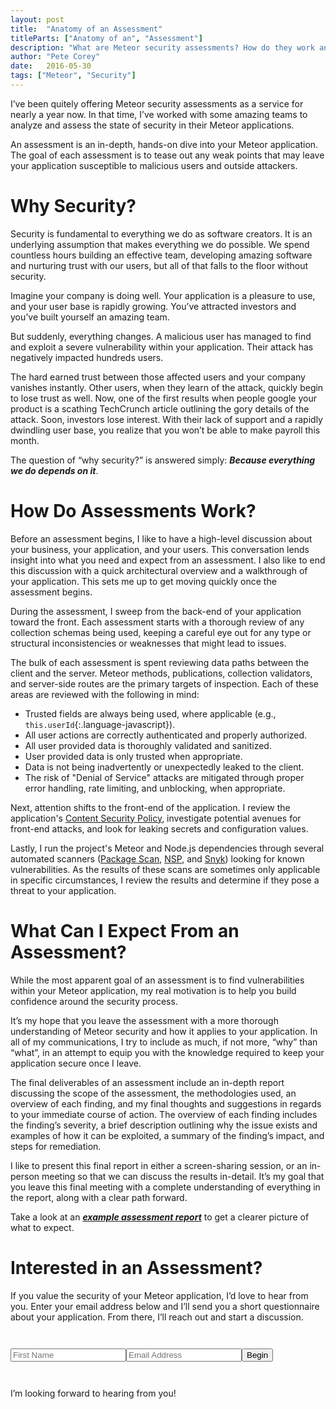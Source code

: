 ```yaml
---
layout: post
title:  "Anatomy of an Assessment"
titleParts: ["Anatomy of an", "Assessment"]
description: "What are Meteor security assessments? How do they work and what can I expect?"
author: "Pete Corey"
date:   2016-05-30
tags: ["Meteor", "Security"]
---
```


I’ve been quitely offering Meteor security assessments as a service for nearly a year now. In that time, I’ve worked with some amazing teams to analyze and assess the state of security in their Meteor applications.

An assessment is an in-depth, hands-on dive into your Meteor application. The goal of each assessment is to tease out any weak points that may leave your application susceptible to malicious users and outside attackers.

# Why Security?

Security is fundamental to everything we do as software creators. It is an underlying assumption that makes everything we do possible. We spend countless hours building an effective team, developing amazing software and nurturing trust with our users, but all of that falls to the floor without security.

Imagine your company is doing well. Your application is a pleasure to use, and your user base is rapidly growing. You’ve attracted investors and you’ve built yourself an amazing team.

But suddenly, everything changes. A malicious user has managed to find and exploit a severe vulnerability within your application. Their attack has negatively impacted hundreds users.

The hard earned trust between those affected users and your company vanishes instantly. Other users, when they learn of the attack, quickly begin to lose trust as well. Now, one of the first results when people google your product is a scathing TechCrunch article outlining the gory details of the attack. Soon, investors lose interest. With their lack of support and a rapidly dwindling user base, you realize that you won’t be able to make payroll this month.

The question of “why security?” is answered simply: ___Because everything we do depends on it___.

# How Do Assessments Work?

Before an assessment begins, I like to have a high-level discussion about your business, your application, and your users. This conversation lends insight into what you need and expect from an assessment. I also like to end this discussion with a quick architectural overview and a walkthrough of your application. This sets me up to get moving quickly once the assessment begins.

During the assessment, I sweep from the back-end of your application toward the front. Each assessment starts with a thorough review of any collection schemas being used, keeping a careful eye out for any type or structural inconsistencies or weaknesses that might lead to issues.

The bulk of each assessment is spent reviewing data paths between the client and the server. Meteor methods, publications, collection validators, and server-side routes are the primary targets of inspection. Each of these areas are reviewed with the following in mind:

- Trusted fields are always being used, where applicable (e.g., `this.userId`{:.language-javascript}).
- All user actions are correctly authenticated and properly authorized.
- All user provided data is thoroughly validated and sanitized.
- User provided data is only trusted when appropriate.
- Data is not being inadvertently or unexpectedly leaked to the client.
- The risk of "Denial of Service" attacks are mitigated through proper error handling, rate limiting, and unblocking, when appropriate.

Next, attention shifts to the front-end of the application. I review the application's [Content Security Policy](http://www.html5rocks.com/en/tutorials/security/content-security-policy/), investigate potential avenues for front-end attacks, and look for leaking secrets and configuration values.

Lastly, I run the project's Meteor and Node.js dependencies through several automated scanners ([Package Scan](http://scan.east5th.co/), [NSP](https://nodesecurity.io/), and [Snyk](https://snyk.io/)) looking for known vulnerabilities. As the results of these scans are sometimes only applicable in specific circumstances, I review the results and determine if they pose a threat to your application.

# What Can I Expect From an Assessment?

While the most apparent goal of an assessment is to find vulnerabilities within your Meteor application, my real motivation is to help you build confidence around the security process.

It’s my hope that you leave the assessment with a more thorough understanding of Meteor security and how it applies to your application. In all of my communications, I try to include as much, if not more, “why” than “what”, in an attempt to equip you with the knowledge required to keep your application secure once I leave.

The final deliverables of an assessment include an in-depth report discussing the scope of the assessment, the methodologies used, an overview of each finding, and my final thoughts and suggestions in regards to your immediate course of action. The overview of each finding includes the finding’s severity, a brief description outlining why the issue exists and examples of how it can be exploited, a summary of the finding’s impact, and steps for remediation.

I like to present this final report in either a screen-sharing session, or an in-person meeting so that we can discuss the results in-detail. It’s my goal that you leave this final meeting with a complete understanding of everything in the report, along with a clear path forward.

Take a look at an [___example assessment report___](https://docs.google.com/document/d/1g2JmVBay1t9boHDEmdvwQh_nbWlGteK0Uc7hXoX4DlQ/edit?usp=sharing) to get a clearer picture of what to expect.

# Interested in an Assessment?

If you value the security of your Meteor application, I’d love to hear from you. Enter your email address below and I’ll send you a short questionnaire about your application. From there, I’ll reach out and start a discussion.

<div class="signup-form" style="margin: 3em 0">
  <form action="http://formspree.io/hello@east5th.co" method="POST">
    <div class="email-wrapper">
      <input type="text" placeholder="First Name" value="" name="FNAME" class="" id="mce-FNAME" tabindex="1"><!--
      --><input type="email" name="_replyto" placeholder="Email Address"><!--
      --><input type="submit" value="Begin"><!--
      --><input type="hidden" name="type" value="assess"> 
      <input type="hidden" name="_next" value="/begin/"> 
    </div>
  </form>
</div>

I’m looking forward to hearing from you!
